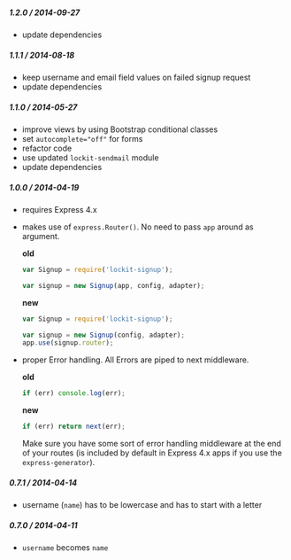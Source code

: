 
##### 1.2.0 / 2014-09-27

- update dependencies

##### 1.1.1 / 2014-08-18

- keep username and email field values on failed signup request
- update dependencies

##### 1.1.0 / 2014-05-27

- improve views by using Bootstrap conditional classes
- set `autocomplete="off"` for forms
- refactor code
- use updated `lockit-sendmail` module
- update dependencies

##### 1.0.0 / 2014-04-19

- requires Express 4.x
- makes use of `express.Router()`. No need to pass `app` around as argument.

  **old**

  ```js
  var Signup = require('lockit-signup');

  var signup = new Signup(app, config, adapter);
  ```

  **new**

  ```js
  var Signup = require('lockit-signup');

  var signup = new Signup(config, adapter);
  app.use(signup.router);
  ```

- proper Error handling. All Errors are piped to next middleware.

  **old**

  ```js
  if (err) console.log(err);
  ```

  **new**

  ```js
  if (err) return next(err);
  ```

  Make sure you have some sort of error handling middleware at the end of your
  routes (is included by default in Express 4.x apps if you use the `express-generator`).


##### 0.7.1 / 2014-04-14

- username (`name`) has to be lowercase and has to start with a letter

##### 0.7.0 / 2014-04-11

- `username` becomes `name`
